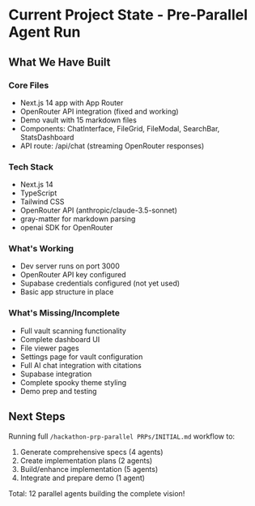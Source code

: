 # Current Project State - Pre-Parallel Agent Run

## What We Have Built

### Core Files
- Next.js 14 app with App Router
- OpenRouter API integration (fixed and working)
- Demo vault with 15 markdown files
- Components: ChatInterface, FileGrid, FileModal, SearchBar, StatsDashboard
- API route: /api/chat (streaming OpenRouter responses)

### Tech Stack
- Next.js 14
- TypeScript
- Tailwind CSS
- OpenRouter API (anthropic/claude-3.5-sonnet)
- gray-matter for markdown parsing
- openai SDK for OpenRouter

### What's Working
- Dev server runs on port 3000
- OpenRouter API key configured
- Supabase credentials configured (not yet used)
- Basic app structure in place

### What's Missing/Incomplete
- Full vault scanning functionality
- Complete dashboard UI
- File viewer pages
- Settings page for vault configuration
- Full AI chat integration with citations
- Supabase integration
- Complete spooky theme styling
- Demo prep and testing

## Next Steps

Running full `/hackathon-prp-parallel PRPs/INITIAL.md` workflow to:
1. Generate comprehensive specs (4 agents)
2. Create implementation plans (2 agents)  
3. Build/enhance implementation (5 agents)
4. Integrate and prepare demo (1 agent)

Total: 12 parallel agents building the complete vision!
